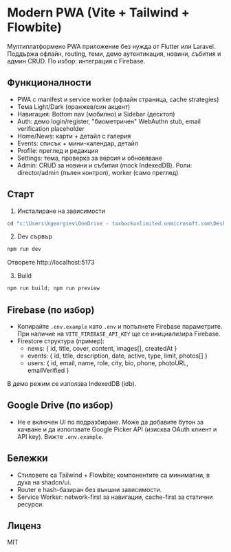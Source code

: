 # Modern PWA (Vite + Tailwind + Flowbite)

Мултиплатформено PWA приложение без нужда от Flutter или Laravel. Поддържа офлайн, routing, теми, демо аутентикация, новини, събития и админ CRUD. По избор: интеграция с Firebase.

## Функционалности
- PWA с manifest и service worker (офлайн страница, cache strategies)
- Тема Light/Dark (оранжев/син акцент)
- Навигация: Bottom nav (мобилно) и Sidebar (десктоп)
- Auth: демо login/register, "биометричен" WebAuthn stub, email verification placeholder
- Home/News: карти + детайл с галерия
- Events: списък + мини-календар, детайл
- Profile: преглед и редакция
- Settings: тема, проверка за версия и обновяване
- Admin: CRUD за новини и събития (mock IndexedDB). Роли: director/admin (пълен контрол), worker (само преглед)

## Старт
1. Инсталиране на зависимости

```powershell
cd "c:\Users\kgeorgiev\OneDrive - taxbackunlimited.onmicrosoft.com\Desktop\app-1\pwa"; npm install
```

2. Dev сървър

```powershell
npm run dev
```

Отворете http://localhost:5173

3. Build

```powershell
npm run build; npm run preview
```

## Firebase (по избор)
- Копирайте `.env.example` като `.env` и попълнете Firebase параметрите. При наличие на `VITE_FIREBASE_API_KEY` ще се инициализира Firebase.
- Firestore структура (пример):
  - news: { id, title, cover, content, images[], createdAt }
  - events: { id, title, description, date, active, type, limit, photos[] }
  - users: { id, email, name, role, city, bio, phone, photoURL, emailVerified }

В демо режим се използва IndexedDB (idb).

## Google Drive (по избор)
- Не е включен UI по подразбиране. Може да добавите бутон за качване и да използвате Google Picker API (изисква OAuth клиент и API key). Вижте `.env.example`.

## Бележки
- Стиловете са Tailwind + Flowbite; компонентите са минимални, в духа на shadcn/ui.
- Router е hash-базиран без външни зависимости.
- Service Worker: network-first за навигации, cache-first за статични ресурси.

## Лиценз
MIT
